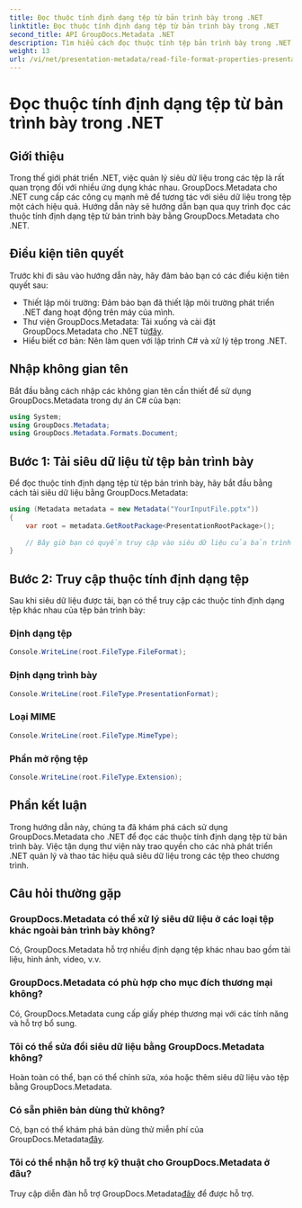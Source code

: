 ```yaml
---
title: Đọc thuộc tính định dạng tệp từ bản trình bày trong .NET
linktitle: Đọc thuộc tính định dạng tệp từ bản trình bày trong .NET
second_title: API GroupDocs.Metadata .NET
description: Tìm hiểu cách đọc thuộc tính tệp bản trình bày trong .NET bằng GroupDocs.Metadata. Truy cập chi tiết định dạng tệp theo chương trình.
weight: 13
url: /vi/net/presentation-metadata/read-file-format-properties-presentations/
---
```


# Đọc thuộc tính định dạng tệp từ bản trình bày trong .NET

## Giới thiệu
Trong thế giới phát triển .NET, việc quản lý siêu dữ liệu trong các tệp là rất quan trọng đối với nhiều ứng dụng khác nhau. GroupDocs.Metadata cho .NET cung cấp các công cụ mạnh mẽ để tương tác với siêu dữ liệu trong tệp một cách hiệu quả. Hướng dẫn này sẽ hướng dẫn bạn qua quy trình đọc các thuộc tính định dạng tệp từ bản trình bày bằng GroupDocs.Metadata cho .NET.
## Điều kiện tiên quyết
Trước khi đi sâu vào hướng dẫn này, hãy đảm bảo bạn có các điều kiện tiên quyết sau:
- Thiết lập môi trường: Đảm bảo bạn đã thiết lập môi trường phát triển .NET đang hoạt động trên máy của mình.
-  Thư viện GroupDocs.Metadata: Tải xuống và cài đặt GroupDocs.Metadata cho .NET từ[đây](https://releases.groupdocs.com/metadata/net/).
- Hiểu biết cơ bản: Nên làm quen với lập trình C# và xử lý tệp trong .NET.

## Nhập không gian tên
Bắt đầu bằng cách nhập các không gian tên cần thiết để sử dụng GroupDocs.Metadata trong dự án C# của bạn:
```csharp
using System;
using GroupDocs.Metadata;
using GroupDocs.Metadata.Formats.Document;
```
## Bước 1: Tải siêu dữ liệu từ tệp bản trình bày
Để đọc thuộc tính định dạng tệp từ tệp bản trình bày, hãy bắt đầu bằng cách tải siêu dữ liệu bằng GroupDocs.Metadata:
```csharp
using (Metadata metadata = new Metadata("YourInputFile.pptx"))
{
    var root = metadata.GetRootPackage<PresentationRootPackage>();
    
    // Bây giờ bạn có quyền truy cập vào siêu dữ liệu của bản trình bày
}
```
## Bước 2: Truy cập thuộc tính định dạng tệp
Sau khi siêu dữ liệu được tải, bạn có thể truy cập các thuộc tính định dạng tệp khác nhau của tệp bản trình bày:
### Định dạng tệp
```csharp
Console.WriteLine(root.FileType.FileFormat);
```
### Định dạng trình bày
```csharp
Console.WriteLine(root.FileType.PresentationFormat);
```
### Loại MIME
```csharp
Console.WriteLine(root.FileType.MimeType);
```
### Phần mở rộng tệp
```csharp
Console.WriteLine(root.FileType.Extension);
```

## Phần kết luận
Trong hướng dẫn này, chúng ta đã khám phá cách sử dụng GroupDocs.Metadata cho .NET để đọc các thuộc tính định dạng tệp từ bản trình bày. Việc tận dụng thư viện này trao quyền cho các nhà phát triển .NET quản lý và thao tác hiệu quả siêu dữ liệu trong các tệp theo chương trình.

## Câu hỏi thường gặp
### GroupDocs.Metadata có thể xử lý siêu dữ liệu ở các loại tệp khác ngoài bản trình bày không?
Có, GroupDocs.Metadata hỗ trợ nhiều định dạng tệp khác nhau bao gồm tài liệu, hình ảnh, video, v.v.
### GroupDocs.Metadata có phù hợp cho mục đích thương mại không?
Có, GroupDocs.Metadata cung cấp giấy phép thương mại với các tính năng và hỗ trợ bổ sung.
### Tôi có thể sửa đổi siêu dữ liệu bằng GroupDocs.Metadata không?
Hoàn toàn có thể, bạn có thể chỉnh sửa, xóa hoặc thêm siêu dữ liệu vào tệp bằng GroupDocs.Metadata.
### Có sẵn phiên bản dùng thử không?
 Có, bạn có thể khám phá bản dùng thử miễn phí của GroupDocs.Metadata[đây](https://releases.groupdocs.com/).
### Tôi có thể nhận hỗ trợ kỹ thuật cho GroupDocs.Metadata ở đâu?
 Truy cập diễn đàn hỗ trợ GroupDocs.Metadata[đây](https://forum.groupdocs.com/c/metadata/14) để được hỗ trợ.